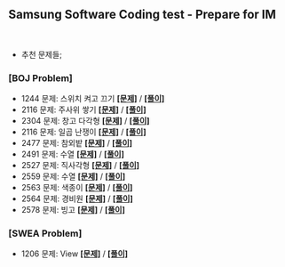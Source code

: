 ## Samsung Software Coding test - Prepare for IM  

<br>

- 추천 문제들;  

### [BOJ Problem]

* 1244 문제: 스위치 켜고 끄기 **[[문제]](https://www.acmicpc.net/problem/1244)** / **[[풀이]](BOJ/1244.py)**  
* 2116 문제: 주사위 쌓기 **[[문제]](https://www.acmicpc.net/problem/2116)** / **[[풀이]](BOJ/2116.py)**  
* 2304 문제: 창고 다각형 **[[문제]](https://www.acmicpc.net/problem/2304)** / **[[풀이]](BOJ/2304.py)**  
* 2116 문제: 일곱 난쟁이 **[[문제]](https://www.acmicpc.net/problem/2309)** / **[[풀이]](BOJ/2309.py)**  
* 2477 문제: 참외밭 **[[문제]](https://www.acmicpc.net/problem/2477)** / **[[풀이]](BOJ/2477.py)**  
* 2491 문제: 수열 **[[문제]](https://www.acmicpc.net/problem/2491)** / **[[풀이]](BOJ/2491.py)**  
* 2527 문제: 직사각형 **[[문제]](https://www.acmicpc.net/problem/2527)** / **[[풀이]](BOJ/2527.py)**  
* 2559 문제: 수열 **[[문제]](https://www.acmicpc.net/problem/2559)** / **[[풀이]](BOJ/2559.py)**  
* 2563 문제: 색종이 **[[문제]](https://www.acmicpc.net/problem/2563)** / **[[풀이]](BOJ/2563.py)**  
* 2564 문제: 경비원 **[[문제]](https://www.acmicpc.net/problem/2563)** / **[[풀이]](BOJ/2564.py)**  
* 2578 문제: 빙고 **[[문제]](https://www.acmicpc.net/problem/2578)** / **[[풀이]](BOJ/2578.py)**  



### [SWEA Problem]
* 1206 문제: View **[[문제]](https://swexpertacademy.com/main/code/problem/problemDetail.do?contestProbId=AV134DPqAA8CFAYh)** / **[[풀이]](SWEA/1206.py)**  

